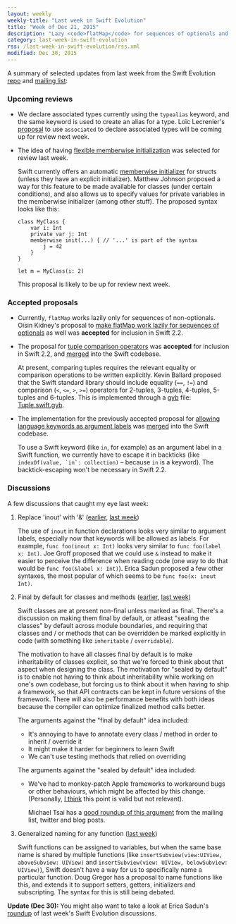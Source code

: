 ```yaml
---
layout: weekly
weekly-title: "Last week in Swift Evolution"
title: "Week of Dec 21, 2015"
description: "Lazy <code>flatMap</code> for sequences of optionals and tuple comparison operators passed review. Coming up next week for review: <code>associated</code> and <code>memberwise init</code>." 
category: last-week-in-swift-evolution
rss: /last-week-in-swift-evolution/rss.xml
modified: Dec 30, 2015
---
```


A summary of selected updates from last week from the Swift Evolution
[repo](https://github.com/apple/swift-evolution) and [mailing
list](https://lists.swift.org/pipermail/swift-evolution/):

### Upcoming reviews

  - We declare associated types currently using the `typealias` keyword,
    and the same keyword is used to create an alias for a type. Loïc
    Lecrenier's [proposal][associated] to use `associated` to declare
    associated types will be coming up for review next week.

  - The idea of having [flexible memberwise
    initialization][flexible_init] was selected for review last week.

    Swift currently offers an automatic [memberwise
    initializer][memberwise_swift_book] for structs (unless they
    have an explicit initializer).
    Matthew Johnson proposed a way for this feature to be made available
    for classes (under certain conditions), and also allows us to
    specify values for private variables in the memberwise initializer
    (among other stuff). The proposed syntax looks like this:

        class MyClass {
            var i: Int
            private var j: Int
            memberwise init(...) { // '...' is part of the syntax
                j = 42
            }
        }

        let m = MyClass(i: 2)

    This proposal is likely to be up for review next week.

[associated]: https://github.com/apple/swift-evolution/blob/master/proposals/0011-replace-typealias-associated.md
[flexible_init]: https://github.com/apple/swift-evolution/blob/master/proposals/0018-flexible-memberwise-initialization.md
[memberwise_swift_book]: https://developer.apple.com/library/ios/documentation/Swift/Conceptual/Swift_Programming_Language/Initialization.html#//apple_ref/doc/uid/TP40014097-CH18-ID214

### Accepted proposals

  - Currently, `flatMap` works lazily only for sequences of
    non-optionals. Oisin Kidney's proposal to [make flatMap work lazily
    for sequences of optionals][lazy_flatmap] as well was **accepted**
    for inclusion in Swift 2.2.

  - The proposal for [tuple comparison operators][tuple_comparison] was
    **accepted** for inclusion in Swift 2.2, and
    [merged](https://github.com/apple/swift/pull/408) into the Swift
    codebase.

    At present, comparing tuples requires the relevant equality or
    comparison operations to be written explicitly. Kevin Ballard
    proposed that the Swift standard library should include equality
    (`==`, `!=`) and comparison (`<`, `<=`, `>`, `>=`) operators for
    2-tuples, 3-tuples, 4-tuples, 5-tuples and 6-tuples. This is
    implemented through a [gyb][] file: [Tuple.swift.gyb](https://github.com/apple/swift/blob/3576996543e122637437a17c79d10bee81323a79/stdlib/public/core/Tuple.swift.gyb).

  - The implementation for the previously accepted proposal for
    [allowing language keywords as argument labels][keyword_as_label]
    was
    [merged](https://github.com/apple/swift/commit/c8dd8d066132683aa32c2a5740b291d057937367)
    into the Swift codebase.

    To use a Swift keyword (like `in`, for example) as an argument label
    in a Swift function, we currently have to escape it in backticks
    (like ``indexOf(value, `in`: collection)`` &ndash; because `in` is a
    keyword). The backtick-escaping won't be necessary in Swift 2.2.

[keyword_as_label]: https://github.com/apple/swift-evolution/blob/master/proposals/0001-keywords-as-argument-labels.md
[lazy_flatmap]: https://github.com/apple/swift-evolution/blob/master/proposals/0008-lazy-flatmap-for-optionals.md
[tuple_comparison]: https://github.com/apple/swift-evolution/blob/master/proposals/0015-tuple-comparison-operators.md 
[gyb]: https://lists.swift.org/pipermail/swift-users/Week-of-Mon-20151207/000226.html

### Discussions

A few discussions that caught my eye last week:

 1. <a name="inout"></a>
    Replace 'inout' with '&'
    ([earlier](https://lists.swift.org/pipermail/swift-evolution/Week-of-Mon-20151214/003483.html),
    [last week](https://lists.swift.org/pipermail/swift-evolution/Week-of-Mon-20151221/003862.html))
 
    The use of `inout` in function declarations looks very similar to
    argument labels, especially now that keywords will be allowed as
    labels. For example, `func foo(inout x: Int)` looks very similar to
    `func foo(label x: Int)`. Joe Groff proposed that we could use `&`
    instead to make it easier to perceive the difference when reading
    code (one way to do that would be `func foo(&label x: Int)`). Erica
    Sadun proposed a few other syntaxes, the most popular of which seems
    to be `func foo(x: inout Int)`.

 2. <a name="final-by-default"></a>
    Final by default for classes and methods
    ([earlier](https://lists.swift.org/pipermail/swift-evolution/Week-of-Mon-20151207/000871.html),
    [last week](https://lists.swift.org/pipermail/swift-evolution/Week-of-Mon-20151221/003815.html))
 
    Swift classes are at present non-final unless marked as final.
    There's a discussion on making them final by default, or atleast
    "sealing the classes" by default across module boundaries, and
    requiring that classes and / or methods that can be overridden be
    marked explicitly in code (with something like `inheritable` /
    `overridable`).

    The motivation to have all classes final by default is to make
    inheritability of classes explicit, so that we're forced to think
    about that aspect when designing the class. The motivation for
    "sealed by default" is to enable not having to think about
    inheritability while working on one's own codebase, but forcing us
    to think about it when having to ship a framework, so that API
    contracts can be kept in future versions of the framework. There
    will also be performance benefits with both ideas because the
    compiler can optimize finalized method calls better.

    The arguments against the "final by default" idea included:

      - It's annoying to have to annotate every class / method in order
        to inherit / override it
      - It might make it harder for beginners to learn Swift
      - We can't use testing methods that relied on overriding

    The arguments against the "sealed by default" idea included:

      - We've had to monkey-patch Apple frameworks to workaround bugs or
        other behaviours, which might be affected by this change.
        (Personally, [I
        think](https://twitter.com/roopeshchander/status/679177591752757249)
        this point is valid but not relevant).

        Michael Tsai has a [good roundup of this
        argument](http://mjtsai.com/blog/2015/12/21/swift-proposal-for-default-final/)
        from the mailing list, twitter and blog posts.

 3. <a name="naming-functions"></a>
    Generalized naming for any function
    ([last week](https://lists.swift.org/pipermail/swift-evolution/Week-of-Mon-20151221/004555.html))

    Swift functions can be assigned to variables, but when the same base
    name is shared by multiple functions (like
    `insertSubview(view:UIView, aboveSubview: UIView)` and
    `insertSubview(view: UIView, belowSubview: UIView)`), Swift doesn't
    have a way for us to specifically name a particular function. Doug
    Gregor has a proposal to name functions like this, and extends it to
    support setters, getters, initializers and subscripting. The syntax
    for this is still being debated.

**Update (Dec 30):** You might also want to take a look at Erica Sadun's
[roundup](http://ericasadun.com/2015/12/28/we-are-devo-swift-evolution-continues/)
of last week's Swift Evolution discussions.
